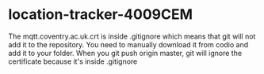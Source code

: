 # location-tracker-4009CEM

The mqtt.coventry.ac.uk.crt is inside .gitignore which means that git will not add it to the repository. You need to manually download it from codio and add it to your folder.
When you git push origin master, git will ignore the certificate because it's inside .gitignore
